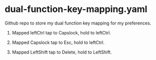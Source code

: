 # dual-function-key-mapping.yaml
Github repo to store my dual function key mapping for my preferences.

1) Mapped leftCtrl tap to Capslock, hold to leftCtrl.

2) Mapped Capslock tap to Esc, hold to leftCtrl.

3) Mapped LeftShift tap to Delete, hold to LeftShift.
